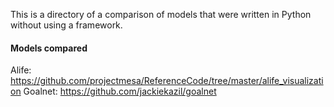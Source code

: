 This is a directory of a comparison of models that were written in Python without using a framework.

#### Models compared

Alife: https://github.com/projectmesa/ReferenceCode/tree/master/alife_visualization
Goalnet: https://github.com/jackiekazil/goalnet
